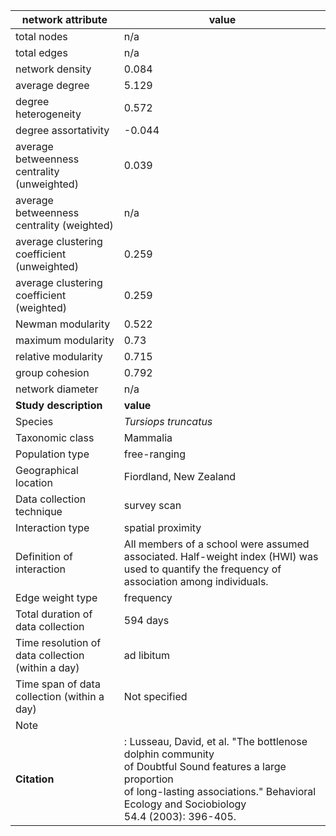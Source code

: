 network attribute|value
---|---
total nodes|n/a
total edges|n/a
network density|0.084
average degree|5.129
degree heterogeneity|0.572
degree assortativity|-0.044
average betweenness centrality (unweighted)|0.039
average betweenness centrality (weighted)|n/a
average clustering coefficient (unweighted)|0.259
average clustering coefficient (weighted)|0.259
Newman modularity|0.522
maximum modularity|0.73
relative modularity|0.715
group cohesion|0.792
network diameter|n/a
**Study description**|**value**
Species|*Tursiops truncatus*
Taxonomic class|Mammalia
Population type|free-ranging
Geographical location|Fiordland, New Zealand
Data collection technique|survey scan
Interaction type|spatial proximity
Definition of interaction|All members of a school were assumed associated. Half-weight index (HWI) was used to quantify the frequency of association among individuals.
Edge weight type|frequency
Total duration of data collection|594 days
Time resolution of data collection (within a day)|ad libitum
Time span of data collection (within a day)|Not specified
Note|
**Citation** |: Lusseau, David, et al. "The bottlenose dolphin community <br> of Doubtful Sound features a large proportion <br> of long-lasting associations." Behavioral Ecology and Sociobiology <br> 54.4 (2003): 396-405.